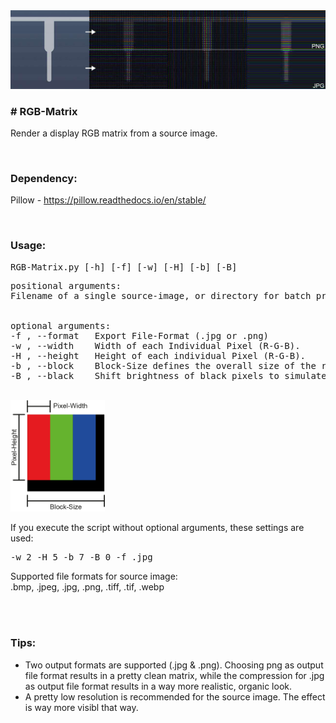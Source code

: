 <img src="Example_01.jpg">
<h3># RGB-Matrix</h3><p>Render a display RGB matrix from a source image.</p>
<br><h3>Dependency:</h3>
<p>Pillow - <a href="https://pillow.readthedocs.io/en/stable/">https://pillow.readthedocs.io/en/stable/</a></p>
<br><h3>Usage:</h3>
<pre>RGB-Matrix.py [-h] [-f] [-w] [-H] [-b] [-B]</pre>
<pre>positional arguments:
Filename of a single source-image, or directory for batch processing.
<br>
optional arguments:
-f , --format   Export File-Format (.jpg or .png)
-w , --width    Width of each Individual Pixel (R-G-B).
-H , --height   Height of each individual Pixel (R-G-B).
-b , --block    Block-Size defines the overall size of the repeated Pixel-Pattern.
-B , --black    Shift brightness of black pixels to simulate backlight shining - otherwise no pixels are visible in black areas. Value between 0-100 (0 = black 100 = white)</pre>
<br>
<img src="info.png" width="30%">
<br>
<p>If you execute the script without optional arguments, these settings are used:</p>
<pre>-w 2 -H 5 -b 7 -B 0 -f .jpg</pre>
<p>Supported file formats for source image:<br>.bmp, .jpeg, .jpg, .png, .tiff, .tif, .webp</p><br>
<br><h3>Tips:</h3>
<ul><li>Two output formats are supported (.jpg & .png). Choosing png as output file format results in a pretty clean matrix, while the compression for .jpg as output file format results in a way more realistic, organic look.</li><li>A pretty low resolution is recommended for the source image. The effect is way more visibl that way.</li></ul>

